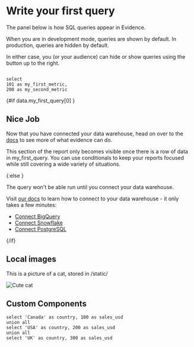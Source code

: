 # Write your first query

The panel below is how SQL queries appear in Evidence.

When you are in development mode, queries are shown by default. In production, queries are hidden by default.

In either case, you (or your audience) can hide or show queries using the button up to the right.

```my_first_query

select
101 as my_first_metric,
200 as my_second_metric

```

{#if data.my_first_query[0] }

## Nice Job

Now that you have connected your data warehouse, head on over to the [docs](https://docs.evidence.dev) to see more of what evidence can do.

This section of the report only becomes visible once there is a row of data in my_first_query. You can use conditionals to keep your reports focused while still covering a wide variety of situations.

{:else }

The query won't be able run until you connect your data warehouse.

Visit <a href="https://docs.evidence.dev/getting-started/connect-data-warehouse" target="_blank" rel="noreferrer" >our docs</a> to learn how to connect to your data warehouse - it only takes a few minutes:

- <a href="https://docs.evidence.dev/getting-started/connect-data-warehouse#bigquery" target="_blank" rel="noreferrer" >Connect BigQuery</a>
- <a href="https://docs.evidence.dev/getting-started/connect-data-warehouse#snowflake" target="_blank" rel="noreferrer" >Connect Snowflake</a>
- <a href="https://docs.evidence.dev/getting-started/connect-data-warehouse#postgresql" target="_blank" rel="noreferrer" >Connect PostgreSQL</a>

{/if}

## Local images

This is a picture of a cat, stored in /static/

![Cute cat](/kitty-cat.jpeg)

## Custom Components

<script>
    import Hello from '$lib/Hello.svelte';
</script>

```test_query
select 'Canada' as country, 100 as sales_usd
union all
select 'USA' as country, 200 as sales_usd
union all
select 'UK' as country, 300 as sales_usd
```

<Hello query={test_query}/>
